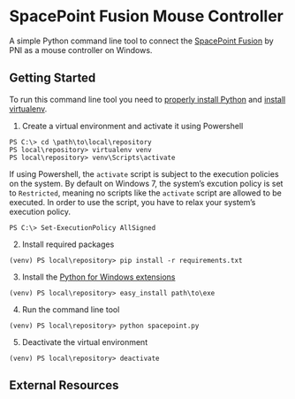 # SpacePoint Fusion Mouse Controller

A simple Python command line tool to connect the [SpacePoint Fusion](http://www.pnicorp.com/markets/gaming) by PNI as a mouse controller on Windows.

## Getting Started

To run this command line tool you need to [properly install Python](http://docs.python-guide.org/en/latest/starting/install/win/) and [install virtualenv](http://virtualenv.readthedocs.org/en/latest/index.html).

1. Create a virtual environment and activate it using Powershell

 ```
 PS C:\> cd \path\to\local\repository
 PS local\repository> virtualenv venv
 PS local\repository> venv\Scripts\activate
 ```

 If using Powershell, the `activate` script is subject to the execution policies on the system. By default on Windows 7, the system’s excution policy is set to `Restricted`, meaning no scripts like the `activate` script are allowed to be executed. In order to use the script, you have to relax your system’s execution policy.

 ```PS C:\> Set-ExecutionPolicy AllSigned```

2. Install required packages

 ```(venv) PS local\repository> pip install -r requirements.txt```

3. Install the [Python for Windows extensions](http://sourceforge.net/projects/pywin32/files/)

 ```(venv) PS local\repository> easy_install path\to\exe```

4. Run the command line tool

 ```(venv) PS local\repository> python spacepoint.py```

5. Deactivate the virtual environment

 ```(venv) PS local\repository> deactivate```

## External Resources